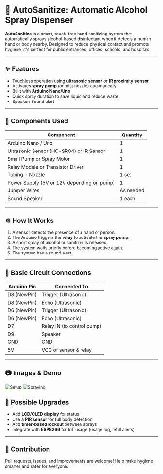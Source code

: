 # 🧴 AutoSanitize: Automatic Alcohol Spray Dispenser

**AutoSanitize** is a smart, touch-free hand sanitizing system that automatically sprays alcohol-based disinfectant when it detects a human hand or body nearby. Designed to reduce physical contact and promote hygiene, it's perfect for public entrances, offices, schools, and hospitals.

---

## ✨ Features

- Touchless operation using **ultrasonic sensor** or **IR proximity sensor**
- Activates **spray pump** (or mist nozzle) automatically
- Built with **Arduino Nano/Uno**
- Quick spray duration to save liquid and reduce waste
- Speaker: Sound alert

---

## 🧰 Components Used

| Component             | Quantity |
|-----------------------|----------|
| Arduino Nano / Uno    | 1        |
| Ultrasonic Sensor (HC-SR04) or IR Sensor | 1        |
| Small Pump or Spray Motor | 1        |
| Relay Module or Transistor Driver | 1        |
| Tubing + Nozzle       | 1 set    |
| Power Supply (5V or 12V depending on pump) | 1        |
| Jumper Wires          | As needed |
| Sound Speaker         | 1 each   |

---

## ⚙️ How It Works

1. A sensor detects the presence of a hand or person.
2. The Arduino triggers the **relay** to activate the **spray pump**.
3. A short spray of alcohol or sanitizer is released.
4. The system waits briefly before becoming active again.
5. The system has a sound alert.
---

## 🔌 Basic Circuit Connections

| Arduino Pin | Connected To             |
|-------------|--------------------------|
| D8 (NewPin) | Trigger (Ultrasonic)     |
| D8 (NewPin) | Echo (Ultrasonic)        |
| D6 (NewPin) | Trigger (Ultrasonic)     |
| D6 (NewPin) | Echo (Ultrasonic)        |
| D7          | Relay IN (to control pump)|
| D9          | Speaker                  |
| GND         | GND                      |
| 5V          | VCC of sensor & relay    |

---

## 📷 Images & Demo

![Setup](images/setup.jpg)
![Spraying](images/spray.jpg)

## 🧠 Possible Upgrades

* Add **LCD/OLED display** for status
* Use a **PIR sensor** for full body detection
* Add **timer-based lockout** between sprays
* Integrate with **ESP8266** for IoT usage (usage log, refill alerts)

---

## 🙌 Contribution

Pull requests, issues, and improvements are welcome!
Help make hygiene smarter and safer for everyone.

